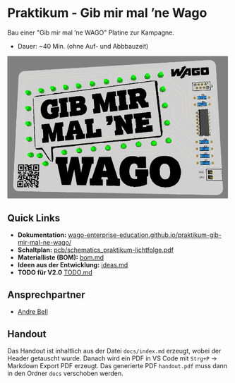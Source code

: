 # Praktikum - Gib mir mal ’ne Wago

Bau einer "Gib mir mal ’ne WAGO" Platine zur Kampagne.

- Dauer: ~40 Min. (ohne Auf- und Abbbauzeit)

<img src="images/gib-mir-mal-ne-wago-3d.jpg" width="500px" alt="Platine in 3D" />

## Quick Links

- **Dokumentation:** [wago-enterprise-education.github.io/praktikum-gib-mir-mal-ne-wago/](https://wago-enterprise-education.github.io/praktikum-gib-mir-mal-ne-wago/)
- **Schaltplan:** [pcb/schematics_praktikum-lichtfolge.pdf](pcb/schematics_praktikum-lichtfolge.pdf)
- **Materialliste (BOM):** [bom.md](bom.md)
- **Ideen aus der Entwicklung:** [ideas.md](ideas.md)
- **TODO für V2.0** [TODO.md](TODO.md)

## Ansprechpartner

- [Andre Bell](mailto:andre.bell@wago.com)

## Handout

Das Handout ist inhaltlich aus der Datei `docs/index.md` erzeugt, wobei der Header getauscht wurde. Danach wird ein PDF in VS Code mit `Strg+P` -> Markdown Export PDF erzeugt. Das generierte PDF `handout.pdf` muss dann in den Ordner `docs` verschoben werden.
